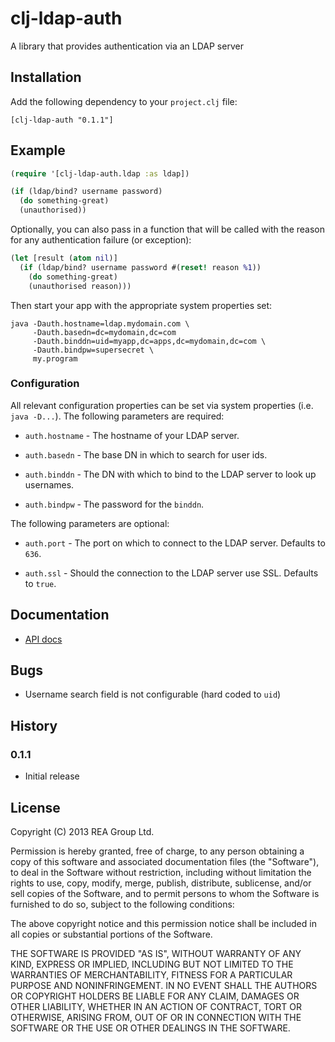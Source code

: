 # clj-ldap-auth

A library that provides authentication via an LDAP server

## Installation

Add the following dependency to your `project.clj` file:

    [clj-ldap-auth "0.1.1"]

## Example

```clojure
(require '[clj-ldap-auth.ldap :as ldap])

(if (ldap/bind? username password)
  (do something-great)
  (unauthorised))
```

Optionally, you can also pass in a function that will be called with
the reason for any authentication failure (or exception):

```clojure
(let [result (atom nil)]
  (if (ldap/bind? username password #(reset! reason %1))
    (do something-great)
    (unauthorised reason)))
```

Then start your app with the appropriate system properties set:

```
java -Dauth.hostname=ldap.mydomain.com \
     -Dauth.basedn=dc=mydomain,dc=com
     -Dauth.binddn=uid=myapp,dc=apps,dc=mydomain,dc=com \
     -Dauth.bindpw=supersecret \
     my.program
```

### Configuration

All relevant configuration properties can be set via system properties
(i.e. `java -D...`). The following parameters are required:

 * `auth.hostname` - The hostname of your LDAP server.

 * `auth.basedn` - The base DN in which to search for user ids.

 * `auth.binddn` - The DN with which to bind to the LDAP server to look up usernames.

 * `auth.bindpw` - The password for the `binddn`.

The following parameters are optional:

 * `auth.port` - The port on which to connect to the LDAP server. Defaults to `636`.

 * `auth.ssl` - Should the connection to the LDAP server use SSL. Defaults to `true`.


## Documentation

* [API docs](http://realestate-com-au.github.com/clj-ldap-auth/)


## Bugs

 * Username search field is not configurable (hard coded to `uid`)


## History

### 0.1.1

 * Initial release


## License

Copyright (C) 2013 REA Group Ltd.

Permission is hereby granted, free of charge, to any person obtaining a copy of this software and associated documentation files (the "Software"), to deal in the Software without restriction, including without limitation the rights to use, copy, modify, merge, publish, distribute, sublicense, and/or sell copies of the Software, and to permit persons to whom the Software is furnished to do so, subject to the following conditions:

The above copyright notice and this permission notice shall be included in all copies or substantial portions of the Software.

THE SOFTWARE IS PROVIDED "AS IS", WITHOUT WARRANTY OF ANY KIND, EXPRESS OR IMPLIED, INCLUDING BUT NOT LIMITED TO THE WARRANTIES OF MERCHANTABILITY, FITNESS FOR A PARTICULAR PURPOSE AND NONINFRINGEMENT. IN NO EVENT SHALL THE AUTHORS OR COPYRIGHT HOLDERS BE LIABLE FOR ANY CLAIM, DAMAGES OR OTHER LIABILITY, WHETHER IN AN ACTION OF CONTRACT, TORT OR OTHERWISE, ARISING FROM, OUT OF OR IN CONNECTION WITH THE SOFTWARE OR THE USE OR OTHER DEALINGS IN THE SOFTWARE.
